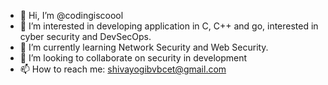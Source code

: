 - 👋 Hi, I’m @codingiscoool
- 👀 I’m interested in developing application in C, C++ and go, interested in cyber security and DevSecOps.
- 🌱 I’m currently learning Network Security and Web Security.
- 💞️ I’m looking to collaborate on security in development
- 📫 How to reach me: shivayogibvbcet@gmail.com

<!---
codingiscoool/codingiscoool is a ✨ special ✨ repository because its `README.md` (this file) appears on your GitHub profile.
You can click the Preview link to take a look at your changes.
--->
